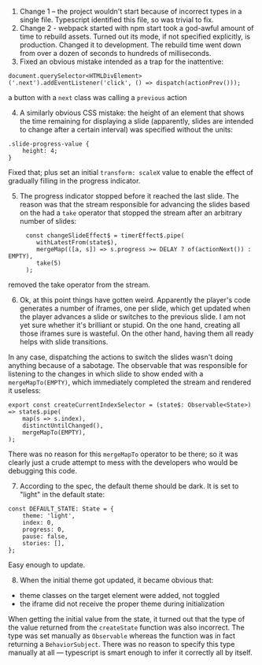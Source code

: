 1) Change 1 – the project wouldn't start because of incorrect types in a single file. Typescript identified this file, so was trivial to fix.
2) Change 2 - webpack started with npm start took a god-awful amount of time to rebuild assets. Turned out its mode, if not specified explicitly, is production. Changed it to development. The rebuild time went down from over a dozen of seconds to hundreds of milliseconds.
3) Fixed an obvious mistake intended as a trap for the inattentive:

```
document.querySelector<HTMLDivElement>('.next').addEventListener('click', () => dispatch(actionPrev()));
```

a button with a `next` class was calling a `previous` action

4) A similarly obvious CSS mistake: the height of an element that shows the time remaining for displaying a slide (apparently, slides are intended to change after a certain interval) was specified without the units:

```
.slide-progress-value {
    height: 4;
}
```

Fixed that; plus set an initial `transform: scaleX` value to enable the effect of gradually filling in the progress indicator.

5) The progress indicator stopped before it reached the last slide. The reason was that the stream responsible for advancing the slides based on the had a `take` operator that stopped the stream after an arbitrary number of slides:

```
     const changeSlideEffect$ = timerEffect$.pipe(
        withLatestFrom(state$),
        mergeMap(([a, s]) => s.progress >= DELAY ? of(actionNext()) : EMPTY),
        take(5)
     );
```

removed the take operator from the stream.

6) Ok, at this point things have gotten weird. Apparently the player's code generates a number of iframes, one per slide, which get updated when the player advances a slide or switches to the previous slide. I am not yet sure whether it's brilliant or stupid. On the one hand, creating all those iframes sure is wasteful. On the other hand, having them all ready helps with slide transitions.

In any case, dispatching the actions to switch the slides wasn't doing anything because of a sabotage. The observable that was responsible for listening to the changes in which slide to show ended with a `mergeMapTo(EMPTY)`, which immediately completed the stream and rendered it useless:

```
export const createCurrentIndexSelector = (state$: Observable<State>) => state$.pipe(
    map(s => s.index),
    distinctUntilChanged(),
    mergeMapTo(EMPTY),
);
```

There was no reason for this `mergeMapTo` operator to be there; so it was clearly just a crude attempt to mess with the developers who would be debugging this code.

7) According to the spec, the default theme should be dark. It is set to "light" in the default state:

```
const DEFAULT_STATE: State = {
    theme: 'light',
    index: 0,
    progress: 0,
    pause: false,
    stories: [],
};
```

Easy enough to update.

8) When the initial theme got updated, it became obvious that:

- theme classes on the target element were added, not toggled
- the iframe did not receive the proper theme during initialization

When getting the initial value from the state, it turned out that the type of the value returned from the `createState` function was also incorrect. The type was set manually as `Observable` whereas the function was in fact returning a `BehaviorSubject`. There was no reason to specify this type manually at all — typescript is smart enough to infer it correctly all by itself.
